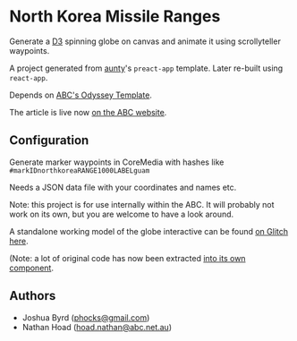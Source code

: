 # North Korea Missile Ranges

Generate a [D3](http://d3js.org/) spinning globe on canvas and animate it using scrollyteller waypoints.

A project generated from [aunty](http://github.com/abcnews/aunty)'s `preact-app` template. Later re-built using `react-app`.

Depends on [ABC's Odyssey Template](https://github.com/abcnews/odyssey).

The article is live now [on the ABC website](http://www.abc.net.au/news/2017-10-16/north-korea-missile-range-map/8880894).

## Configuration

Generate marker waypoints in CoreMedia with hashes like `#markIDnorthkoreaRANGE1000LABELguam`

Needs a JSON data file with your coordinates and names etc.

Note: this project is for use internally within the ABC. It will probably not work on its own, but you are welcome to have a look around.

A standalone working model of the globe interactive can be found [on Glitch here](https://glitch.com/~/nk).

(Note: a lot of original code has now been extracted [into its own component](https://github.com/abcnews/react-globe).

## Authors

- Joshua Byrd ([phocks@gmail.com](mailto:phocks@gmail.com))
- Nathan Hoad ([hoad.nathan@abc.net.au](mailto:hoad.nathan@abc.net.au))
